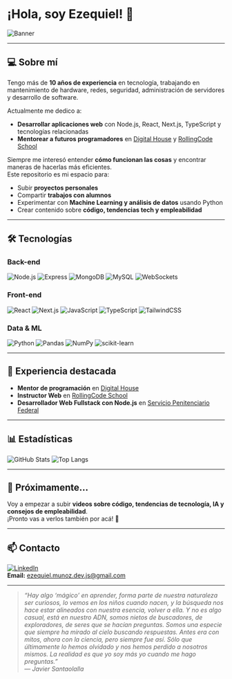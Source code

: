 # ¡Hola, soy Ezequiel! 🤖

![Banner](https://raw.githubusercontent.com/Svarium/Svarium/main/Ezequiel-Muñoz-Fullstack-Node.png)

---

## 💻 Sobre mí

Tengo más de **10 años de experiencia** en tecnología, trabajando en mantenimiento de hardware, redes, seguridad, administración de servidores y desarrollo de software.  

Actualmente me dedico a:  
- **Desarrollar aplicaciones web** con Node.js, React, Next.js, TypeScript y tecnologías relacionadas  
- **Mentorear a futuros programadores** en [Digital House](https://www.digitalhouse.com/ar?utm_source=google&utm_medium=paid_search&utm_campaign=always_on&utm_term=institutional&utm_content=brand_awareness-search_all-691613269662-brandkws-awareness-home-ar&gclid=CjwKCAjw1ozEBhAdEiwAn9qbzSu2_31yy8v0OuME1gMqVZS75fhjixN4O1mX6cmhUm79mTgo_1QcQRoC1ZIQAvD_BwE) y [RollingCode School](https://web.rollingcodeschool.com/)  

Siempre me interesó entender **cómo funcionan las cosas** y encontrar maneras de hacerlas más eficientes.  
Este repositorio es mi espacio para:  
- Subir **proyectos personales**  
- Compartir **trabajos con alumnos**  
- Experimentar con **Machine Learning y análisis de datos** usando Python  
- Crear contenido sobre **código, tendencias tech y empleabilidad**

---

## 🛠️ Tecnologías

### Back-end
![Node.js](https://img.shields.io/badge/Node.js-43853D?style=for-the-badge&logo=node.js&logoColor=white)
![Express](https://img.shields.io/badge/Express.js-404D59?style=for-the-badge)
![MongoDB](https://img.shields.io/badge/MongoDB-4EA94B?style=for-the-badge&logo=mongodb&logoColor=white)
![MySQL](https://img.shields.io/badge/MySQL-005C84?style=for-the-badge&logo=mysql&logoColor=white)
![WebSockets](https://img.shields.io/badge/WebSockets-000000?style=for-the-badge&logo=socket.io&logoColor=white)

### Front-end
![React](https://img.shields.io/badge/React-20232A?style=for-the-badge&logo=react&logoColor=61DAFB)
![Next.js](https://img.shields.io/badge/Next.js-000000?style=for-the-badge&logo=next.js&logoColor=white)
![JavaScript](https://img.shields.io/badge/JavaScript-F7DF1E?style=for-the-badge&logo=javascript&logoColor=black)
![TypeScript](https://img.shields.io/badge/TypeScript-3178C6?style=for-the-badge&logo=typescript&logoColor=white)
![TailwindCSS](https://img.shields.io/badge/Tailwind_CSS-38B2AC?style=for-the-badge&logo=tailwind-css&logoColor=white)

### Data & ML
![Python](https://img.shields.io/badge/Python-3776AB?style=for-the-badge&logo=python&logoColor=white)
![Pandas](https://img.shields.io/badge/Pandas-150458?style=for-the-badge&logo=pandas&logoColor=white)
![NumPy](https://img.shields.io/badge/NumPy-013243?style=for-the-badge&logo=numpy&logoColor=white)
![scikit-learn](https://img.shields.io/badge/scikit--learn-F7931E?style=for-the-badge&logo=scikit-learn&logoColor=white)

---

## 🧩 Experiencia destacada

- **Mentor de programación** en [Digital House](https://www.digitalhouse.com/)  
- **Instructor Web** en [RollingCode School](https://rollingcodeschool.com/) 
- **Desarrollador Web Fullstack con Node.js** en [Servicio Penitenciario Federal](https://www.argentina.gob.ar/servicio-penitenciario-federal)  

---

## 📊 Estadísticas

![GitHub Stats](https://github-readme-stats.vercel.app/api?username=Svarium&show_icons=true&theme=tokyonight)
![Top Langs](https://github-readme-stats.vercel.app/api/top-langs/?username=Svarium&layout=compact&theme=tokyonight)

---

## 🎥 Próximamente...

Voy a empezar a subir **videos sobre código, tendencias de tecnología, IA y consejos de empleabilidad**.  
¡Pronto vas a verlos también por acá! 🚀 

---

## 📫 Contacto

[![LinkedIn](https://img.shields.io/badge/LinkedIn-Perfil-blue?logo=linkedin)](https://www.linkedin.com/in/tu-perfil/)  
**Email:** ezequiel.munoz.dev.js@gmail.com  

---

> *“Hay algo ‘mágico’ en aprender, forma parte de nuestra naturaleza ser curiosos, lo vemos en los niños cuando nacen, y la búsqueda nos hace estar alineados con nuestra esencia, volver a ella. Y no es algo casual, está en nuestro ADN, somos nietos de buscadores, de exploradores, de seres que se hacían preguntas. Somos una especie que siempre ha mirado al cielo buscando respuestas. Antes era con mitos, ahora con la ciencia, pero siempre fue así. Sólo que últimamente lo hemos olvidado y nos hemos perdido a nosotros mismos. La realidad es que yo soy más yo cuando me hago preguntas.”*  
— *Javier Santaolalla*
